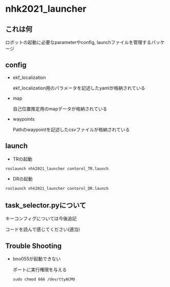 # nhk2021_launcher

## これは何

ロボットの起動に必要なparameterやconfig, launchファイルを管理するパッケージ



## config

- ekf_localization

  ekf_localization用のパラメータを記述したyamlが格納されている

- map

  自己位置推定用のmapデータが格納されている

- waypoints

  Pathのwaypointを記述したcsvファイルが格納されている



## launch

- TRの起動

```shell
roslaunch nhk2021_launcher contorol_TR.launch
```

- DRの起動

```shell
roslaunch nhk2021_launcher contorol_DR.launch
```



## task_selector.pyについて

キーコンフィグについては今後追記

コードを読んで感じてください(適当)



## Trouble Shooting

- bno055が起動できない

  ポートに実行権限を与える

  ```shell
  sudo chmod 666 /dev/ttyACM0
  ```

